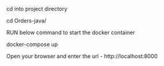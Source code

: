 cd into project directory

cd Orders-java/

RUN below command to start the docker container

docker-compose up

Open your browser and enter the url - http://localhost:8000
